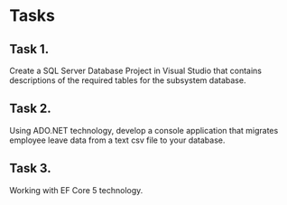 ﻿# Tasks 
## Task 1. 
Create a SQL Server Database Project in Visual Studio that contains descriptions of the required tables for the subsystem database.  
  
## Task 2. 
Using ADO.NET technology, develop a console application that migrates employee leave data from a text csv file to your database.  
  
## Task 3. 
Working with EF Core 5 technology.  
